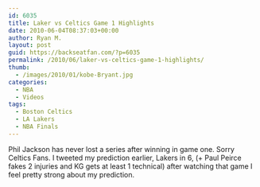 ```yaml
---
id: 6035
title: Laker vs Celtics Game 1 Highlights
date: 2010-06-04T08:37:03+00:00
author: Ryan M.
layout: post
guid: https://backseatfan.com/?p=6035
permalink: /2010/06/laker-vs-celtics-game-1-highlights/
thumb:
  - /images/2010/01/kobe-Bryant.jpg
categories:
  - NBA
  - Videos
tags:
  - Boston Celtics
  - LA Lakers
  - NBA Finals
---
```


<div class="entry">
  <p>
  </p>

  <p>
    Phil Jackson has never lost a series after winning in game one. Sorry Celtics Fans. I tweeted my prediction earlier, Lakers in 6, (+ Paul Peirce fakes 2 injuries and KG gets at least 1 technical) after watching that game I feel pretty strong about my prediction.
  </p>
</div>
